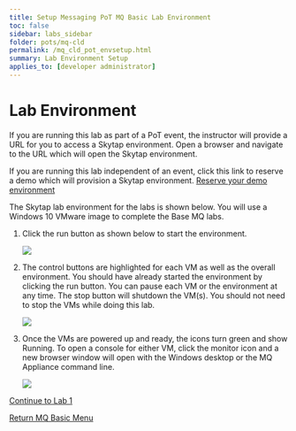 ```yaml
---
title: Setup Messaging PoT MQ Basic Lab Environment
toc: false
sidebar: labs_sidebar
folder: pots/mq-cld
permalink: /mq_cld_pot_envsetup.html
summary: Lab Environment Setup 
applies_to: [developer administrator]
---
```


# Lab Environment 

If you are running this lab as part of a PoT event, the instructor will provide a URL for you to access a Skytap environment. Open a browser and navigate to the URL which will open the Skytap environment. 

If you are running this lab independent of an event, click this link to reserve a demo which will provision a Skytap environment.
[Reserve your demo environment](https://bluedemos.com/show/1082/)

The Skytap lab environment for the labs is shown below. You will use a Windows 10 VMware image to complete the Base MQ labs. 

1. Click the run button as shown below to start the environment.
    
    ![](./images/pots/mq/env-setup/mq-envsetup-image1.png)  

1. The control buttons are highlighted for each VM as well as the overall environment. You should have already started the environment by clicking the run button. You can pause each VM or the environment at any time. The stop button will shutdown the VM(s). You should not need to stop the VMs while doing this lab. 

    ![](./images/pots/mq/env-setup/mq-envsetup-image2.png)

1. Once the VMs are powered up and ready, the icons turn green and show Running. To open a console for either VM, click the monitor icon and a new browser window will open with the Windows desktop or the MQ Appliance command line.
 
    ![](./images/pots/mq/env-setup/mq-envsetup-image3.png)
    
[Continue to Lab 1](mq_cld_pot_lab1.html)

[Return MQ Basic Menu](mq_cld_pot_overview.html)
